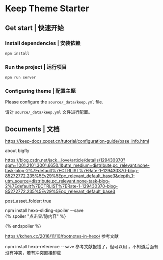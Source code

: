 # Keep Theme Starter


## Get start | 快速开始

### Install dependencies | 安装依赖

```bash
npm install
```

### Run the project | 运行项目

```bash
npm run server
```

### Configuring theme | 配置主题

Please configure the `source/_data/keep.yml` file.

请对 `source/_data/keep.yml` 文件进行配置。


## Documents | 文档

https://keep-docs.xpoet.cn/tutorial/configuration-guide/base_info.html





about bigfly


https://blog.csdn.net/jack__love/article/details/129430370?spm=1001.2101.3001.6650.1&utm_medium=distribute.pc_relevant.none-task-blog-2%7Edefault%7ECTRLIST%7ERate-1-129430370-blog-85272772.235%5Ev29%5Epc_relevant_default_base3&depth_1-utm_source=distribute.pc_relevant.none-task-blog-2%7Edefault%7ECTRLIST%7ERate-1-129430370-blog-85272772.235%5Ev29%5Epc_relevant_default_base3



post_asset_folder: true

npm install hexo-sliding-spoiler --save   
{% spoiler "点击显/隐内容" %}

{% endspoiler %}




https://kchen.cc/2016/11/10/footnotes-in-hexo/  参考文献

npm install hexo-reference --save
参考文献报错了，但可以用  ，不知道后面有没有冲突，若有冲突直接卸载




